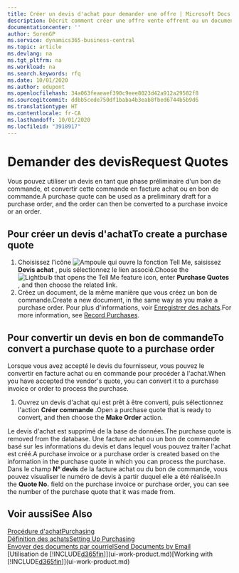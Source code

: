 ```yaml
---
title: Créer un devis d'achat pour demander une offre | Microsoft Docs
description: Décrit comment créer une offre vente offrent ou un document de demande de proposition pour enregistrer votre offre à un client pour vendre des produits dans certaines conditions.
documentationcenter: ''
author: SorenGP
ms.service: dynamics365-business-central
ms.topic: article
ms.devlang: na
ms.tgt_pltfrm: na
ms.workload: na
ms.search.keywords: rfq
ms.date: 10/01/2020
ms.author: edupont
ms.openlocfilehash: 34a063feaeaef390c9eee8023d42a912a29582f8
ms.sourcegitcommit: ddbb5cede750df1baba4b3eab8fbed6744b5b9d6
ms.translationtype: HT
ms.contentlocale: fr-CA
ms.lasthandoff: 10/01/2020
ms.locfileid: "3918917"
---
```

# <a name="request-quotes"></a><span data-ttu-id="32cef-103">Demander des devis</span><span class="sxs-lookup"><span data-stu-id="32cef-103">Request Quotes</span></span>
<span data-ttu-id="32cef-104">Vous pouvez utiliser un devis en tant que phase préliminaire d'un bon de commande, et convertir cette commande en facture achat ou en bon de commande.</span><span class="sxs-lookup"><span data-stu-id="32cef-104">A purchase quote can be used as a preliminary draft for a purchase order, and the order can then be converted to a purchase invoice or an order.</span></span>


## <a name="to-create-a-purchase-quote"></a><span data-ttu-id="32cef-105">Pour créer un devis d'achat</span><span class="sxs-lookup"><span data-stu-id="32cef-105">To create a purchase quote</span></span>
1. <span data-ttu-id="32cef-106">Choisissez l'icône ![Ampoule qui ouvre la fonction Tell Me](media/ui-search/search_small.png "Dites-moi ce que vous voulez faire"), saisissez **Devis achat** , puis sélectionnez le lien associé.</span><span class="sxs-lookup"><span data-stu-id="32cef-106">Choose the ![Lightbulb that opens the Tell Me feature](media/ui-search/search_small.png "Tell me what you want to do") icon, enter **Purchase Quotes** , and then choose the related link.</span></span>
2. <span data-ttu-id="32cef-107">Créez un document, de la même manière que vous créez un bon de commande.</span><span class="sxs-lookup"><span data-stu-id="32cef-107">Create a new document, in the same way as you make a purchase order.</span></span> <span data-ttu-id="32cef-108">Pour plus d'informations, voir [Enregistrer des achats](purchasing-how-record-purchases.md).</span><span class="sxs-lookup"><span data-stu-id="32cef-108">For more information, see [Record Purchases](purchasing-how-record-purchases.md).</span></span>

## <a name="to-convert-a-purchase-quote-to-a-purchase-order"></a><span data-ttu-id="32cef-109">Pour convertir un devis en bon de commande</span><span class="sxs-lookup"><span data-stu-id="32cef-109">To convert a purchase quote to a purchase order</span></span>
<span data-ttu-id="32cef-110">Lorsque vous avez accepté le devis du fournisseur, vous pouvez le convertir en facture achat ou en commande pour procéder à l'achat.</span><span class="sxs-lookup"><span data-stu-id="32cef-110">When you have accepted the vendor's quote, you can convert it to a purchase invoice or order to process the purchase.</span></span>

1. <span data-ttu-id="32cef-111">Ouvrez un devis d'achat qui est prêt à être converti, puis sélectionnez l'action **Créer commande** .</span><span class="sxs-lookup"><span data-stu-id="32cef-111">Open a purchase quote that is ready to convert, and then choose the **Make Order** action.</span></span>

<span data-ttu-id="32cef-112">Le devis d'achat est supprimé de la base de données.</span><span class="sxs-lookup"><span data-stu-id="32cef-112">The purchase quote is removed from the database.</span></span> <span data-ttu-id="32cef-113">Une facture achat ou un bon de commande basé sur les informations du devis et dans lequel vous pouvez traiter l'achat est créé.</span><span class="sxs-lookup"><span data-stu-id="32cef-113">A purchase invoice or a purchase order is created based on the information in the purchase quote in which you can process the purchase.</span></span> <span data-ttu-id="32cef-114">Dans le champ **N° devis** de la facture achat ou du bon de commande, vous pouvez visualiser le numéro de devis à partir duquel elle a été réalisée.</span><span class="sxs-lookup"><span data-stu-id="32cef-114">In the **Quote No.** field on the purchase invoice or purchase order, you can see the number of the purchase quote that it was made from.</span></span>

## <a name="see-also"></a><span data-ttu-id="32cef-115">Voir aussi</span><span class="sxs-lookup"><span data-stu-id="32cef-115">See Also</span></span>
[<span data-ttu-id="32cef-116">Procédure d'achat</span><span class="sxs-lookup"><span data-stu-id="32cef-116">Purchasing</span></span>](purchasing-manage-purchasing.md)  
[<span data-ttu-id="32cef-117">Définition des achats</span><span class="sxs-lookup"><span data-stu-id="32cef-117">Setting Up Purchasing</span></span>](purchasing-setup-purchasing.md)  
[<span data-ttu-id="32cef-118">Envoyer des documents par courriel</span><span class="sxs-lookup"><span data-stu-id="32cef-118">Send Documents by Email</span></span>](ui-how-send-documents-email.md)  
<span data-ttu-id="32cef-119">[Utilisation de [!INCLUDE[d365fin](includes/d365fin_md.md)]](ui-work-product.md)</span><span class="sxs-lookup"><span data-stu-id="32cef-119">[Working with [!INCLUDE[d365fin](includes/d365fin_md.md)]](ui-work-product.md)</span></span>
